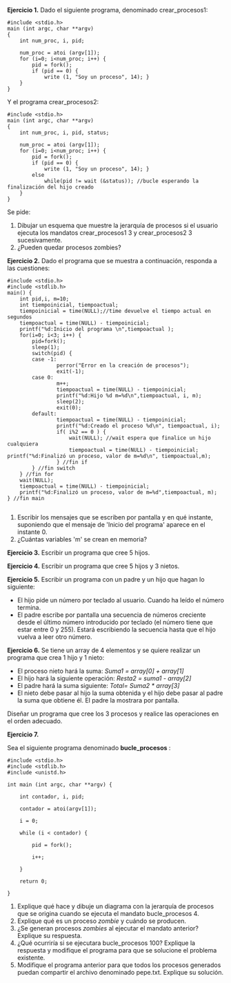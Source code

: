 **Ejercicio 1.** Dado el siguiente programa, denominado crear\_procesos1:

```
#include <stdio.h>
main (int argc, char **argv) 
{
	int num_proc, i, pid;

	num_proc = atoi (argv[1]);
	for (i=0; i<num_proc; i++) {
		pid = fork();
		if (pid == 0) {
			write (1, "Soy un proceso", 14); }
	}
}

```
Y el programa crear_procesos2:
```
#include <stdio.h>
main (int argc, char **argv) 
{
	int num_proc, i, pid, status;

	num_proc = atoi (argv[1]);
	for (i=0; i<num_proc; i++) {
		pid = fork();
		if (pid == 0) {
			write (1, "Soy un proceso", 14); }
		else 
			while(pid != wait (&status)); //bucle esperando la finalización del hijo creado
	}
}
```

Se pide:

1. Dibujar un esquema que muestre la jerarquía de procesos si el usuario ejecuta los mandatos crear\_procesos1 3 y crear\_procesos2 3 sucesivamente.
2. ¿Pueden quedar procesos zombies?


**Ejercicio 2.** Dado el programa que se muestra a continuación, responda a las cuestiones:

```
#include <stdio.h>
#include <stdlib.h>
main() {
	int pid,i, m=10;
	int tiempoinicial, tiempoactual;
	tiempoinicial = time(NULL);//time devuelve el tiempo actual en segundos
	tiempoactual = time(NULL) - tiempoinicial;
 	printf("%d:Inicio del programa \n",tiempoactual );
	for(i=0; i<3; i++) {
		pid=fork();
    	sleep(1);
    	switch(pid) {
      	case -1: 
				perror("Error en la creación de procesos");
				exit(-1);
       	case 0: 
				m++;
				tiempoactual = time(NULL) - tiempoinicial;
				printf("%d:Hijo %d m=%d\n",tiempoactual, i, m);
				sleep(2);
            	exit(0);
       	default: 
				tiempoactual = time(NULL) - tiempoinicial;
    			printf("%d:Creado el proceso %d\n", tiempoactual, i);
				if( i%2 == 0 ) {
		   			wait(NULL); //wait espera que finalice un hijo cualquiera
					tiempoactual = time(NULL) - tiempoinicial;
printf("%d:Finalizó un proceso, valor de m=%d\n", tiempoactual,m);
    			} //fin if  
    	} //fin switch  
  	} //fin for  
  	wait(NULL);
	tiempoactual = time(NULL) - tiempoinicial;
  	printf("%d:Finalizó un proceso, valor de m=%d",tiempoactual, m);
} //fin main


```

1. Escribir los mensajes que se escriben por pantalla y en qué instante, suponiendo que el mensaje de &#39;Inicio del programa&#39; aparece en el instante 0.
2. ¿Cuántas variables &#39;m&#39; se crean en memoria?

**Ejercicio 3.** Escribir un programa que cree 5 hijos.

**Ejercicio 4.** Escribir un programa que cree 5 hijos y 3 nietos.

**Ejercicio 5.** Escribir un programa con un padre y un hijo que hagan lo siguiente:

- El hijo pide un número por teclado al usuario. Cuando ha leído el número termina.
- El padre escribe por pantalla una secuencia de números creciente desde el último número introducido por teclado (el número tiene que estar entre 0 y 255). Estará escribiendo la secuencia hasta que el hijo vuelva a leer otro número.

**Ejercicio 6.** Se tiene un array de 4 elementos y se quiere realizar un programa que crea 1 hijo y 1 nieto:

- El proceso nieto hará la suma: _Suma1 = array[0] + array[1]_
- El hijo hará la siguiente operación: _Resta2 = suma1 - array[2]_
- El padre hará la suma siguiente: _Total= Suma2 \* array[3]_
- El nieto debe pasar al hijo la suma obtenida y el hijo debe pasar al padre la suma que obtiene él. El padre la mostrara por pantalla.

Diseñar un programa que cree los 3 procesos y realice las operaciones en el orden adecuado.


**Ejercicio 7.**

Sea el siguiente programa denominado **bucle\_procesos** :
```
#include <stdio.h>
#include <stdlib.h>
#include <unistd.h>

int main (int argc, char **argv) {

    int contador, i, pid;

    contador = atoi(argv[1]);

    i = 0;

    while (i < contador) {

        pid = fork();

        i++;

    }
    
    return 0;
    
}

```
1. Explique qué hace  y dibuje un diagrama con la jerarquía de procesos que se origina cuando se ejecuta el mandato bucle\_procesos 4.
2. Explique qué es un proceso _zombie_ y cuándo se producen.
3. ¿Se generan procesos _zombies_ al ejecutar el mandato anterior? Explique su respuesta.
4. ¿Qué ocurriría si se ejecutara bucle\_procesos 100? Explique la respuesta y modifique el programa para que se solucione el problema existente.
5. Modifique el programa anterior para que todos los procesos generados puedan compartir el archivo denominado pepe.txt. Explique su solución.
